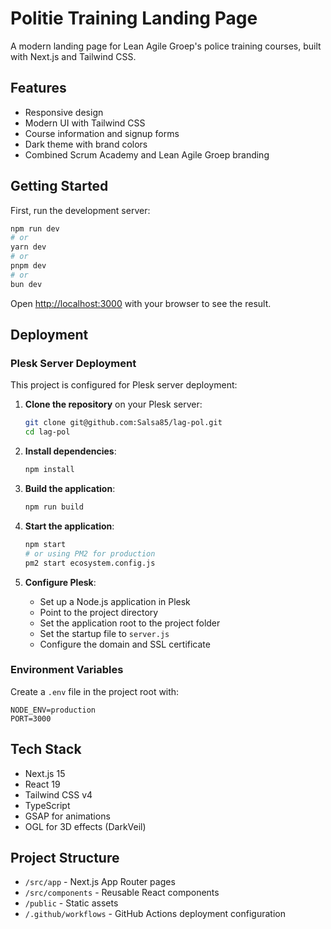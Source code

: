 # Politie Training Landing Page

A modern landing page for Lean Agile Groep's police training courses, built with Next.js and Tailwind CSS.

## Features

- Responsive design
- Modern UI with Tailwind CSS
- Course information and signup forms
- Dark theme with brand colors
- Combined Scrum Academy and Lean Agile Groep branding

## Getting Started

First, run the development server:

```bash
npm run dev
# or
yarn dev
# or
pnpm dev
# or
bun dev
```

Open [http://localhost:3000](http://localhost:3000) with your browser to see the result.

## Deployment

### Plesk Server Deployment

This project is configured for Plesk server deployment:

1. **Clone the repository** on your Plesk server:
   ```bash
   git clone git@github.com:Salsa85/lag-pol.git
   cd lag-pol
   ```

2. **Install dependencies**:
   ```bash
   npm install
   ```

3. **Build the application**:
   ```bash
   npm run build
   ```

4. **Start the application**:
   ```bash
   npm start
   # or using PM2 for production
   pm2 start ecosystem.config.js
   ```

5. **Configure Plesk**:
   - Set up a Node.js application in Plesk
   - Point to the project directory
   - Set the application root to the project folder
   - Set the startup file to `server.js`
   - Configure the domain and SSL certificate

### Environment Variables

Create a `.env` file in the project root with:
```
NODE_ENV=production
PORT=3000
```

## Tech Stack

- Next.js 15
- React 19
- Tailwind CSS v4
- TypeScript
- GSAP for animations
- OGL for 3D effects (DarkVeil)

## Project Structure

- `/src/app` - Next.js App Router pages
- `/src/components` - Reusable React components
- `/public` - Static assets
- `/.github/workflows` - GitHub Actions deployment configuration